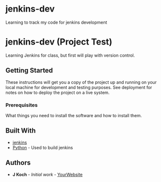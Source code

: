 # jenkins-dev
Learning to track my code for jenkins development

 # jenkins-dev (Project Test)
 
Learning Jenkins for class, but first will play with version control.
 
 ## Getting Started
 
 These instructions will get you a copy of the project up and running on your local machine
 for development and testing purposes. See deployment for notes on how to deploy the project
 on a live system.
 
 ### Prerequisites
 
 What things you need to install the software and how to install them.
 
         
 ## Built With
 
 * [jenkins](https://www.jenkins.com/)
 * [Python](https://www.python.org/) - Used to build jenkins
         
 ## Authors
 
 * **J Koch** - *Initial work* - [YourWebsite](https://example.com/)

